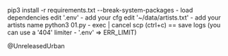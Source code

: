 pip3 install -r requirements.txt --break-system-packages - load dependencies
edit '.env' - add your cfg
edit '~/data/artists.txt' - add your artists name
python3 01.py - exec | cancel scp (ctrl+c) == save logs
(you can use a '404' limiter - '.env' => ERR_LIMIT)

@UnreleasedUrban